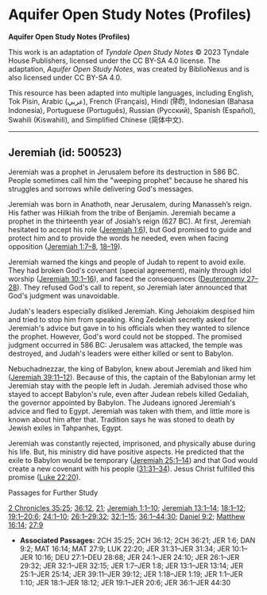 # Aquifer Open Study Notes (Profiles)

**Aquifer Open Study Notes (Profiles)**

This work is an adaptation of *Tyndale Open Study Notes* © 2023 Tyndale House Publishers, licensed under the CC BY\-SA 4\.0 license. The adaptation, *Aquifer Open Study Notes*, was created by BiblioNexus and is also licensed under CC BY\-SA 4\.0\.

This resource has been adapted into multiple languages, including English, Tok Pisin, Arabic (عربي), French (Français), Hindi (हिंदी), Indonesian (Bahasa Indonesia), Portuguese (Português), Russian (Русский), Spanish (Español), Swahili (Kiswahili), and Simplified Chinese (简体中文).



--------------------------------

## Jeremiah (id: 500523)

Jeremiah was a prophet in Jerusalem before its destruction in 586 BC. People sometimes call him the "weeping prophet" because he shared his struggles and sorrows while delivering God's messages.

Jeremiah was born in Anathoth, near Jerusalem, during Manasseh’s reign. His father was Hilkiah from the tribe of Benjamin. Jeremiah became a prophet in the thirteenth year of Josiah’s reign (627 BC). At first, Jeremiah hesitated to accept his role ([Jeremiah 1:6](https://ref.ly/Jer1:6)), but God promised to guide and protect him and to provide the words he needed, even when facing opposition ([Jeremiah 1:7–8](https://ref.ly/Jer1:7-Jer1:8), [18–19](https://ref.ly/Jer1:18-Jer1:19)).

Jeremiah warned the kings and people of Judah to repent to avoid exile. They had broken God's covenant (special agreement), mainly through idol worship ([Jeremiah 10:1–16](https://ref.ly/Jer10:1-Jer10:16)), and faced the consequences ([Deuteronomy 27–28](https://ref.ly/Deut27:1-Deut28:68)). They refused God's call to repent, so Jeremiah later announced that God's judgment was unavoidable.

Judah's leaders especially disliked Jeremiah. King Jehoiakim despised him and tried to stop him from speaking. King Zedekiah secretly asked for Jeremiah's advice but gave in to his officials when they wanted to silence the prophet. However, God's word could not be stopped. The promised judgment occurred in 586 BC: Jerusalem was attacked, the temple was destroyed, and Judah's leaders were either killed or sent to Babylon.

Nebuchadnezzar, the king of Babylon, knew about Jeremiah and liked him ([Jeremiah 39:11–12](https://ref.ly/Jer39:11-Jer39:12)). Because of this, the captain of the Babylonian army let Jeremiah stay with the people left in Judah. Jeremiah advised those who stayed to accept Babylon's rule, even after Judean rebels killed Gedaliah, the governor appointed by Babylon. The Judeans ignored Jeremiah's advice and fled to Egypt. Jeremiah was taken with them, and little more is known about him after that. Tradition says he was stoned to death by Jewish exiles in Tahpanhes, Egypt.

Jeremiah was constantly rejected, imprisoned, and physically abuse during his life. But, his ministry did have positive aspects. He predicted that the exile to Babylon would be temporary ([Jeremiah 25:1–14](https://ref.ly/Jer25:1-Jer25:14)) and that God would create a new covenant with his people ([31:31–34](https://ref.ly/Jer31:31-Jer31:34)). Jesus Christ fulfilled this promise ([Luke 22:20](https://ref.ly/Luke22:20)).

Passages for Further Study

[2 Chronicles 35:25](https://ref.ly/2Chr35:25); [36:12](https://ref.ly/2Chr36:12), [21](https://ref.ly/2Chr36:21); [Jeremiah 1:1–10](https://ref.ly/Jer1:1-Jer1:10); [Jeremiah 13:1–14](https://ref.ly/Jer13:1-Jer13:14); [18:1–12](https://ref.ly/Jer18:1-Jer18:12); [19:1–20:6](https://ref.ly/Jer19:1-Jer20:6); [24:1–10](https://ref.ly/Jer24:1-Jer24:10); [26:1–29:32](https://ref.ly/Jer26:1-Jer29:32); [32:1–15](https://ref.ly/Jer32:1-Jer32:15); [36:1–44:30](https://ref.ly/Jer36:1-Jer44:30); [Daniel 9:2](https://ref.ly/Dan9:2); [Matthew 16:14](https://ref.ly/Matt16:14); [27:9](https://ref.ly/Matt27:9)

* **Associated Passages:** 2CH 35:25; 2CH 36:12; 2CH 36:21; JER 1:6; DAN 9:2; MAT 16:14; MAT 27:9; LUK 22:20; JER 31:31–JER 31:34; JER 10:1–JER 10:16; DEU 27:1–DEU 28:68; JER 24:1–JER 24:10; JER 26:1–JER 29:32; JER 32:1–JER 32:15; JER 1:7–JER 1:8; JER 13:1–JER 13:14; JER 25:1–JER 25:14; JER 39:11–JER 39:12; JER 1:18–JER 1:19; JER 1:1–JER 1:10; JER 18:1–JER 18:12; JER 19:1–JER 20:6; JER 36:1–JER 44:30

